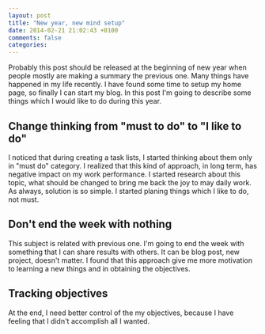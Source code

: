 ```yaml
---
layout: post
title: "New year, new mind setup"
date: 2014-02-21 21:02:43 +0100
comments: false
categories:
---
```


Probably this post should be released at the beginning of new year when people mostly are making a summary the previous one.
Many things have happened in my life recently. I have found some time to setup my home page, so finally I can start my blog.
In this post I'm going to describe some things which I would like to do during this year.

Change thinking from "must to do" to "I like to do"
----------------------------------------------
I noticed that during creating a task lists, I started thinking about them only in "must do" category.
I realized that this kind of approach, in long term, has negative impact on my work performance.
I started research about this topic, what should be changed to bring me back the joy to may daily work.
As always, solution is so simple. I started planing things which I like to do, not must.

Don't end the week with nothing
-------------------------------
This subject is related with previous one. I'm going to end the week with something that I can share results with others.
It can be blog post, new project, doesn't matter. I found that this approach give me more motivation to learning a new things and in obtaining the objectives.

Tracking objectives
-------------------
At the end, I need better control of the my objectives, because I have feeling that I didn't accomplish all I wanted.


